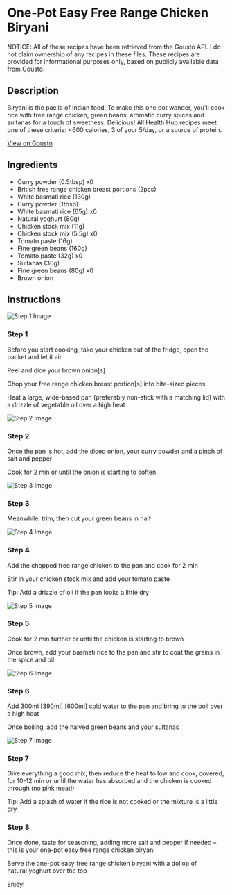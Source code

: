 # One-Pot Easy Free Range Chicken Biryani

NOTICE: All of these recipes have been retrieved from the Gousto API. I do not claim ownership of any recipes in these files. These recipes are provided for informational purposes only, based on publicly available data from Gousto.

## Description

Biryani is the paella of Indian food. To make this one pot wonder, you'll cook rice with free range chicken, green beans, aromatic curry spices and sultanas for a touch of sweetness. Delicious! All Health Hub recipes meet one of these criteria: <600 calories, 3 of your 5/day, or a source of protein.

[View on Gousto](https://www.gousto.co.uk/recipes/cookbook/one-pot-easy-free-range-chicken-biryani)

## Ingredients

- Curry powder (0.5tbsp) x0
- British free range chicken breast portions (2pcs)
- White basmati rice (130g)
- Curry powder (1tbsp)
- White basmati rice (65g) x0
- Natural yoghurt (80g)
- Chicken stock mix (11g)
- Chicken stock mix (5.5g) x0
- Tomato paste (16g)
- Fine green beans (160g)
- Tomato paste (32g) x0
- Sultanas (30g)
- Fine green beans (80g) x0
- Brown onion

## Instructions

![Step 1 Image](https://production-media.gousto.co.uk/cms/recipe-step-image/step-1-4-1699362442068-x200.jpg)

### Step 1

Before you start cooking, take your chicken out of the fridge, open the packet and let it air

Peel and dice your brown onion[s]

Chop your free range chicken breast portion[s]<span class="text-danger"> </span>into bite-sized pieces

Heat a large, wide-based pan (preferably non-stick with a matching lid) with a drizzle of vegetable oil over a high heat

![Step 2 Image](https://production-media.gousto.co.uk/cms/recipe-step-image/step-2-4-1699362451324-x200.jpg)

### Step 2

Once the pan is hot, add the diced onion, your curry powder and a pinch of salt and pepper

Cook for 2 min or until the onion is starting to soften

![Step 3 Image](https://production-media.gousto.co.uk/cms/recipe-step-image/Step-3-4-1699362455525-x200.jpg)

### Step 3

Meanwhile, trim, then cut your green beans in half

![Step 4 Image](https://production-media.gousto.co.uk/cms/recipe-step-image/step-4-4-1699362459016-x200.jpg)

### Step 4

Add the chopped free range chicken to the pan and cook for 2 min

Stir in your chicken stock mix and add your tomato paste

Tip: Add a drizzle of oil if the pan looks a little dry

![Step 5 Image](https://production-media.gousto.co.uk/cms/recipe-step-image/step-5-4-1699362462979-x200.jpg)

### Step 5

Cook for 2 min further or until the chicken is starting to brown

Once brown, add your basmati rice to the pan and stir to coat the grains in the spice and oil

![Step 6 Image](https://production-media.gousto.co.uk/cms/recipe-step-image/step-6-4-1699362467144-x200.jpg)

### Step 6

Add 300ml <span class="text-purple">[390ml] </span><span class="text-danger">[600ml]</span> cold water to the pan and bring to the boil over a high heat

Once boiling, add the halved green beans and your sultanas

![Step 7 Image](https://production-media.gousto.co.uk/cms/recipe-step-image/step-7-4-1699362473247-x200.jpg)

### Step 7

Give everything a good mix, then reduce the heat to low and cook, covered, for 10-12 min or until the water has absorbed and the chicken is cooked through (no pink meat!)

Tip: Add a splash of water if the rice is not cooked or the mixture is a little dry

### Step 8

Once done, taste for seasoning, adding more salt and pepper if needed – this is your one-pot easy free range chicken biryani

Serve the one-pot easy free range chicken biryani with a dollop of natural yoghurt over the top

Enjoy!

